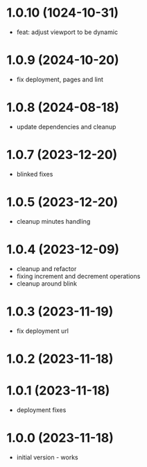 # 1.0.10 (1024-10-31)

* feat: adjust viewport to be dynamic

# 1.0.9 (2024-10-20)

* fix deployment, pages and lint

# 1.0.8 (2024-08-18)

* update dependencies and cleanup

# 1.0.7 (2023-12-20)

* blinked fixes

# 1.0.5 (2023-12-20)

* cleanup minutes handling

# 1.0.4 (2023-12-09)

* cleanup and refactor
* fixing increment and decrement operations
* cleanup around blink


# 1.0.3 (2023-11-19)

* fix deployment url

# 1.0.2 (2023-11-18)
# 1.0.1 (2023-11-18)

* deployment fixes

# 1.0.0 (2023-11-18)

* initial version - works
